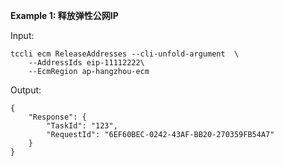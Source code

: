 **Example 1: 释放弹性公网IP**



Input: 

```
tccli ecm ReleaseAddresses --cli-unfold-argument  \
    --AddressIds eip-11112222\
    --EcmRegion ap-hangzhou-ecm
```

Output: 
```
{
    "Response": {
        "TaskId": "123",
        "RequestId": "6EF60BEC-0242-43AF-BB20-270359FB54A7"
    }
}
```

